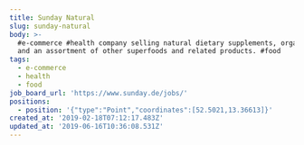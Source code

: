 ```yaml
---
title: Sunday Natural
slug: sunday-natural
body: >-
  #e-commerce #health company selling natural dietary supplements, organic teas,
  and an assortment of other superfoods and related products. #food
tags:
  - e-commerce
  - health
  - food
job_board_url: 'https://www.sunday.de/jobs/'
positions:
  - position: '{"type":"Point","coordinates":[52.5021,13.36613]}'
created_at: '2019-02-18T07:12:17.483Z'
updated_at: '2019-06-16T10:36:08.531Z'
---
```


